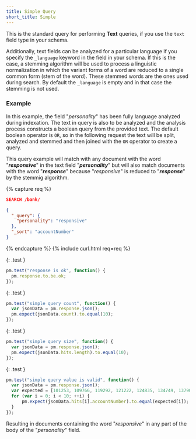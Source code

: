 ```yaml
---
title: Simple Query
short_title: Simple
---
```


This is the standard query for performing **Text** queries, if you use the
`text` field type in your schema.

Additionally, text fields can be analyzed for a particular language if you
specify the `_language` keyword in the field in your schema. If this is the
case, a stemming algorithm will be used to process a linguistic normalization
in which the variant forms of a word are reduced to a single common form
(stem of the word). These stemmed words are the ones used during search.
By default the `_language` is empty and in that case the stemming is not used.

### Example

In this example, the field "_personality_" has been fully language analyzed
during indexation. The text in query is also to be analyzed and the analysis
process constructs a boolean query from the provided text. The default boolean
operator is `OR`, so in the following request the text will be split, analyzed
and stemmed and then joined with the `OR` operator to create a query.

This query example will match with any document with the word "**_responsive_**"
in the text field "**_personality_**" but will also match documents with the
word "**_response_**" because "_responsive_" is reduced to "**_response_**" by
the stemmig algorithm.

{% capture req %}

```json
SEARCH /bank/

{
  "_query": {
    "personality": "responsive"
  },
  "_sort": "accountNumber"
}
```
{% endcapture %}
{% include curl.html req=req %}

{: .test }

```js
pm.test("response is ok", function() {
  pm.response.to.be.ok;
});
```

{: .test }

```js
pm.test("simple query count", function() {
  var jsonData = pm.response.json();
  pm.expect(jsonData.count).to.equal(10);
});
```

{: .test }

```js
pm.test("simple query size", function() {
  var jsonData = pm.response.json();
  pm.expect(jsonData.hits.length).to.equal(10);
});
```

{: .test }

```js
pm.test("simple query value is valid", function() {
  var jsonData = pm.response.json();
  var expected = [101253, 109766, 119292, 121222, 124835, 134749, 137909, 152669, 154831, 163396];
  for (var i = 0; i < 10; ++i) {
      pm.expect(jsonData.hits[i].accountNumber).to.equal(expected[i]);
  }
});
```

Resulting in documents containing the word "_responsive_" in any part of the
body of the "_personality_" field.
